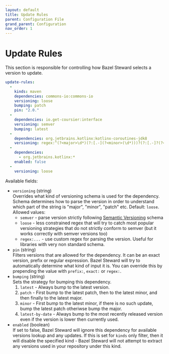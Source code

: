 ```yaml
---
layout: default
title: Update Rules
parent: Configuration File
grand_parent: Configuration
nav_order: 1
---
```


# Update Rules

This section is responsible for controlling how Bazel Steward selects a version to update.

```yaml
update-rules:
  -
    kinds: maven
    dependencies: commons-io:commons-io
    versioning: loose
    bumping: patch
    pin: "2.0."
  -
    dependencies: io.get-coursier:interface
    versioning: semver
    bumping: latest
  -
    dependencies: org.jetbrains.kotlinx:kotlinx-coroutines-jdk8
    versioning: regex:^(?<major>\d*)(?:[.-](?<minor>(\d*)))?(?:[.-]?(?<patch>(\d*)))?(?:[-.]?(?<preRelease>(\d*)))(?<buildMetaData>)?
  -
    dependencies:
      - org.jetbrains.kotlinx:*
    enabled: false
  -
    versioning: loose
```

Available fields:
  * `versioning` (string) <br/>
    Overrides what kind of versioning schema is used for the dependency. Schema determines how to parse the version in order to understand which part of the string is "major", "minor", "patch" etc.
    Default: `loose`. Allowed values:  
    - `semver` - parse version strictly  following [Semantic Versioning](https://semver.org/) schema
    - `loose` - less constrained regex that will try to catch most popular versioning strategies that do not strictly conform to semver (but it works correctly with semver versions too)
    - `regex:...` - use custom regex for parsing the version. Useful for libraries with very non standard schema.
  * `pin` (string) <br/>
    Filters versions that are allowed for the dependency.
    It can be an exact version, prefix or regular expression.
    Bazel Steward will try to automatically determine what kind of input it is.
    You can override this by prepending the value with `prefix:`, `exact:` or `regex:`.
  * `bumping` (string) <br/>
    Sets the strategy for bumping this dependency.
    1. `latest` - Always bump to the latest version.
    2. `patch` - First bump to the latest patch, then to the latest minor, and then finally to the latest major.
    3. `minor` - First bump to the latest minor, if there is no such update, bump the latest patch otheriwse bump the major.
    4. `latest-by-date` - Always bump to the most recently released version even if the version is lower then currently used.
  * `enabled` (boolean) <br/>
    If set to false, Bazel Steward will ignore this dependency for available versions lookup and any updates.
    If this is set for `kinds` only filter, then it will disable the specified kind - Bazel Steward will not attempt 
    to extract any versions used in your repository under this kind.
